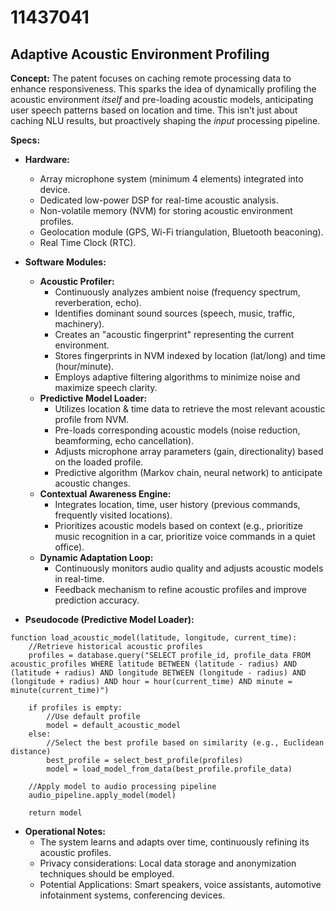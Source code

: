 # 11437041

## Adaptive Acoustic Environment Profiling

**Concept:** The patent focuses on caching remote processing data to enhance responsiveness. This sparks the idea of dynamically profiling the acoustic environment *itself* and pre-loading acoustic models, anticipating user speech patterns based on location and time. This isn’t just about caching NLU results, but proactively shaping the *input* processing pipeline.

**Specs:**

*   **Hardware:**
    *   Array microphone system (minimum 4 elements) integrated into device.
    *   Dedicated low-power DSP for real-time acoustic analysis.
    *   Non-volatile memory (NVM) for storing acoustic environment profiles.
    *   Geolocation module (GPS, Wi-Fi triangulation, Bluetooth beaconing).
    *   Real Time Clock (RTC).

*   **Software Modules:**
    *   **Acoustic Profiler:**
        *   Continuously analyzes ambient noise (frequency spectrum, reverberation, echo).
        *   Identifies dominant sound sources (speech, music, traffic, machinery).
        *   Creates an "acoustic fingerprint" representing the current environment.
        *   Stores fingerprints in NVM indexed by location (lat/long) and time (hour/minute).
        *   Employs adaptive filtering algorithms to minimize noise and maximize speech clarity.
    *   **Predictive Model Loader:**
        *   Utilizes location & time data to retrieve the most relevant acoustic profile from NVM.
        *   Pre-loads corresponding acoustic models (noise reduction, beamforming, echo cancellation).
        *   Adjusts microphone array parameters (gain, directionality) based on the loaded profile.
        *   Predictive algorithm (Markov chain, neural network) to anticipate acoustic changes.
    *   **Contextual Awareness Engine:**
        *   Integrates location, time, user history (previous commands, frequently visited locations).
        *   Prioritizes acoustic models based on context (e.g., prioritize music recognition in a car, prioritize voice commands in a quiet office).
    *   **Dynamic Adaptation Loop:**
        *   Continuously monitors audio quality and adjusts acoustic models in real-time.
        *   Feedback mechanism to refine acoustic profiles and improve prediction accuracy.

*   **Pseudocode (Predictive Model Loader):**

```
function load_acoustic_model(latitude, longitude, current_time):
    //Retrieve historical acoustic profiles
    profiles = database.query("SELECT profile_id, profile_data FROM acoustic_profiles WHERE latitude BETWEEN (latitude - radius) AND (latitude + radius) AND longitude BETWEEN (longitude - radius) AND (longitude + radius) AND hour = hour(current_time) AND minute = minute(current_time)")

    if profiles is empty:
        //Use default profile
        model = default_acoustic_model
    else:
        //Select the best profile based on similarity (e.g., Euclidean distance)
        best_profile = select_best_profile(profiles)
        model = load_model_from_data(best_profile.profile_data)

    //Apply model to audio processing pipeline
    audio_pipeline.apply_model(model)

    return model
```

*   **Operational Notes:**
    *   The system learns and adapts over time, continuously refining its acoustic profiles.
    *   Privacy considerations: Local data storage and anonymization techniques should be employed.
    *   Potential Applications: Smart speakers, voice assistants, automotive infotainment systems, conferencing devices.